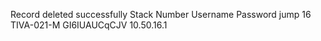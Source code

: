 Record deleted successfully
Stack Number	Username	          Password        	jump
16 	          TIVA-021-M 	        GI6IUAUCqCJV 	    10.50.16.1
